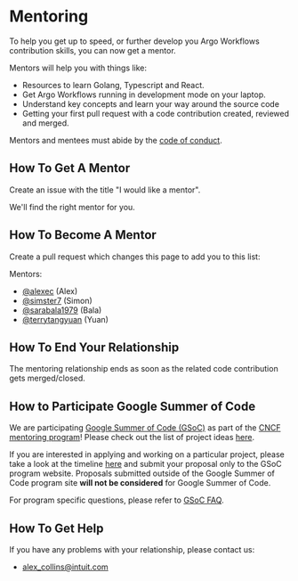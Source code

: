 # Mentoring

To help you get up to speed, or further develop you Argo Workflows contribution skills, you can now get a mentor.

Mentors will help you with things like:

* Resources to learn Golang, Typescript and React.
* Get Argo Workflows running in development mode on your laptop.
* Understand key concepts and learn your way around the source code
* Getting your first pull request with a code contribution created, reviewed and merged.

Mentors and mentees must abide by the [code of conduct](https://github.com/cncf/foundation/blob/master/code-of-conduct.md).

## How To Get A Mentor

Create an issue with the title "I would like a mentor".

We'll find the right mentor for you.

## How To Become A Mentor

Create a pull request which changes this page to add you to this list:

Mentors:

* [@alexec](https://github.com/alexec) (Alex)
* [@simster7](https://github.com/simster7) (Simon)
* [@sarabala1979](https://github.com/sarabala1979) (Bala)
* [@terrytangyuan](https://github.com/terrytangyuan) (Yuan)

## How To End Your Relationship

The mentoring relationship ends as soon as the related code contribution gets merged/closed.

## How to Participate Google Summer of Code

We are participating [Google Summer of Code (GSoC)](https://summerofcode.withgoogle.com/) as part of the [CNCF mentoring program](https://github.com/cncf/mentoring)! Please check out the list of project ideas [here](https://github.com/cncf/mentoring/blob/main/summerofcode/2022.md#argo).

If you are interested in applying and working on a particular project, please take a look at the timeline [here](https://developers.google.com/open-source/gsoc/timeline) and submit your proposal only to the GSoC program website. Proposals submitted outside of the Google Summer of Code program site **will not be considered** for Google Summer of Code.

For program specific questions, please refer to [GSoC FAQ](https://developers.google.com/open-source/gsoc/faq).

## How To Get Help

If you have any problems with your relationship, please contact us:

* alex_collins@intuit.com
<!-- * TODO - if some want to get help with Alex, then it cannot be alex they email -->

